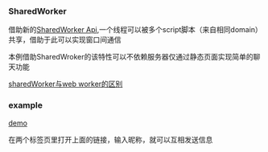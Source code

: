### SharedWorker


借助新的[SharedWorker Api](https://developer.mozilla.org/en/docs/Web/API/SharedWorker),一个线程可以被多个script脚本（来自相同domain）共享，借助于此可以实现窗口间通信

本例借助SharedWroker的该特性可以不依赖服务器仅通过静态页面实现简单的聊天功能

[sharedWorker与web worker的区别](http://stackoverflow.com/questions/6778360/whats-the-difference-between-shared-worker-and-worker-in-html5)

### example

[demo](https://lakerswgq.github.io/new_features/sharedWorker/)

在两个标签页里打开上面的链接，输入昵称，就可以互相发送信息
